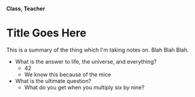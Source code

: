 #### Class, Teacher

# Title Goes Here

This is a summary of the thing which I'm taking notes on. Blah Blah Blah.

* What is the answer to life, the universe, and everything?
	* 42
	* We know this because of the mice
* What is the ultimate question?
	* What do you get when you multiply six by nine?
